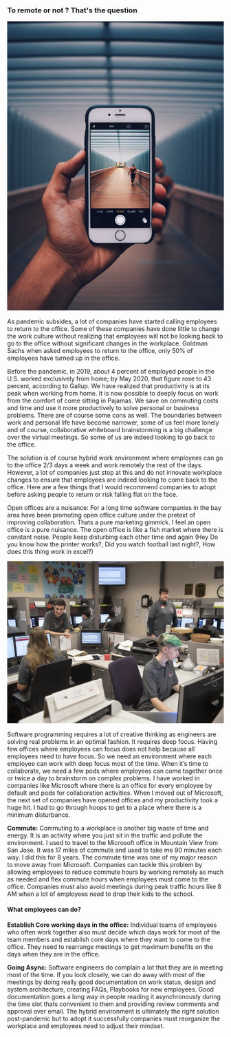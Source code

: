 ### To remote or not ? That's the question

![My image Name](/assets/images/mobilephonespoc.jpg)

As pandemic subsides, a lot of companies have started calling employees to return to the office. Some of these companies have done little to change the work culture without realizing that employees will not be looking back to go to the office without significant changes in the workplace. Goldman Sachs when asked employees to return to the office, only 50% of employees have turned up in the office.

Before the pandemic, in 2019, about 4 percent of employed people in the U.S. worked exclusively from home; by May 2020, that figure rose to 43 percent, according to Gallup. We have realized that productivity is at its peak when working from home. It is now possible to deeply focus on work from the comfort of come sitting in Pajamas. We save on commuting costs and time and use it more productively to solve personal or business problems. There are of course some cons as well. The boundaries between work and personal life have become narrower, some of us feel more lonely and of course, collaborative whiteboard brainstorming is a big challenge over the virtual meetings. So some of us are indeed looking to go back to the office.

The solution is of course hybrid work environment where employees can go to the office 2/3 days a week and work remotely the rest of the days. However, a lot of companies just stop at this and do not innovate workplace changes to ensure that employees are indeed looking to come back to the office. Here are a few things that I would recommend companies to adopt before asking people to return or risk falling flat on the face.

Open offices are a nuisance: For a long time software companies in the bay area have been promoting open office culture under the pretext of improving collaboration. Thats a pure marketing gimmick. I feel an open office is a pure nuisance. The open office is like a fish market where there is constant noise. People keep disturbing each other time and again (Hey Do you know how the printer works?, Did you watch football last night?, How does this thing work in excel?)

![peoplechat](/assets/images/peoplechat.jpeg)

Software programming requires a lot of creative thinking as engineers are solving real problems in an optimal fashion. It requires deep focus. Having few offices where employees can focus does not help because all employees need to have focus. So we need an environment where each employee can work with deep focus most of the time. When it’s time to collaborate, we need a few pods where employees can come together once or twice a day to brainstorm on complex problems.
I have worked in companies like Microsoft where there is an office for every employee by default and pods for collaboration activities. When I moved out of Microsoft, the next set of companies have opened offices and my productivity took a huge hit. I had to go through hoops to get to a place where there is a minimum disturbance.

**Commute:**
Commuting to a workplace is another big waste of time and energy. It is an activity where you just sit in the traffic and pollute the environment. I used to travel to the Microsoft office in Mountain View from San Jose. It was 17 miles of commute and used to take me 90 minutes each way. I did this for 8 years. The commute time was one of my major reason to move away from Microsoft. Companies can tackle this problem by allowing employees to reduce commute hours by working remotely as much as needed and flex commute hours when employees must come to the office. Companies must also avoid meetings during peak traffic hours like 8 AM when a lot of employees need to drop their kids to the school.

#### What employees can do? 

**Establish Core working days in the office:**
Individual teams of employees who often work together also must decide which days work for most of the team members and establish core days where they want to come to the office. They need to rearrange meetings to get maximum benefits on the days when they are in the office.

**Going Async:**
Software engineers do complain a lot that they are in meeting most of the time. If you look closely, we can do away with most of the meetings by doing really good documentation on work status, design and system architecture, creating FAQs, Playbooks for new employees. Good documentation goes a long way in people reading it asynchronously during the time slot thats convenient to them and providing review comments and approval over email.
The hybrid environment is ultimately the right solution post-pandemic but to adopt it successfully companies must reorganize the workplace and employees need to adjust their mindset.
